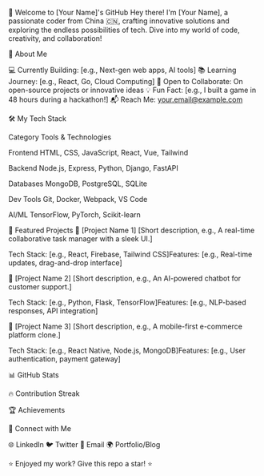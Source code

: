 🌟 Welcome to [Your Name]'s GitHub
Hey there! I'm [Your Name], a passionate coder from China 🇨🇳, crafting innovative solutions and exploring the endless possibilities of tech. Dive into my world of code, creativity, and collaboration!

🚀 About Me

💻 Currently Building: [e.g., Next-gen web apps, AI tools]
📚 Learning Journey: [e.g., React, Go, Cloud Computing]
🤝 Open to Collaborate: On open-source projects or innovative ideas
💡 Fun Fact: [e.g., I built a game in 48 hours during a hackathon!]
📬 Reach Me: your.email@example.com

🛠️ My Tech Stack



Category
Tools & Technologies



Frontend
HTML, CSS, JavaScript, React, Vue, Tailwind


Backend
Node.js, Express, Python, Django, FastAPI


Databases
MongoDB, PostgreSQL, SQLite


Dev Tools
Git, Docker, Webpack, VS Code


AI/ML
TensorFlow, PyTorch, Scikit-learn


🌟 Featured Projects
📌 [Project Name 1]
[Short description, e.g., A real-time collaborative task manager with a sleek UI.]

Tech Stack: [e.g., React, Firebase, Tailwind CSS]Features: [e.g., Real-time updates, drag-and-drop interface]

📌 [Project Name 2]
[Short description, e.g., An AI-powered chatbot for customer support.]

Tech Stack: [e.g., Python, Flask, TensorFlow]Features: [e.g., NLP-based responses, API integration]

📌 [Project Name 3]
[Short description, e.g., A mobile-first e-commerce platform clone.]

Tech Stack: [e.g., React Native, Node.js, MongoDB]Features: [e.g., User authentication, payment gateway]

📊 GitHub Stats


🔥 Contribution Streak

🏆 Achievements

🤝 Connect with Me

🌐 LinkedIn
🐦 Twitter
📧 Email
🌍 Portfolio/Blog


⭐ Enjoyed my work? Give this repo a star! ⭐
